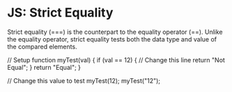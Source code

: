 # JS: Strict Equality

Strict equality (===) is the counterpart to the equality operator (==). Unlike the equality operator, strict equality tests both the data type and value of the compared elements.


// Setup
function myTest(val) {
  if (val == 12) { // Change this line
    return "Not Equal";
  }
  return "Equal";
}

// Change this value to test
myTest(12);
myTest("12");
